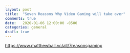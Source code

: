 ```yaml
---
layout: post
title:  "Seven Reasons Why Video Gaming will take over"
comments: true
date:   2020-01-06 12:00:00 -0500
categories: general
draft: true
---
```



https://www.matthewball.vc/all/7reasonsgaming

